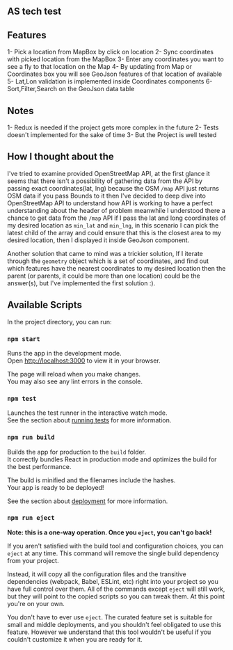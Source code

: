 ## AS tech test 

## Features

1- Pick a location from MapBox by click on location
2- Sync coordinates with picked location from the MapBox
3- Enter any coordinates you want to see a fly to that location on the Map
4- By updating from Map or Coordinates box you will see GeoJson features of that location of available
5- Lat,Lon validation is implemented inside Coordinates components
6- Sort,Filter,Search on the GeoJson data table

## Notes

1- Redux is needed if the project gets more complex in the future
2- Tests doesn't implemented for the sake of time
3- But the Project is well tested

## How I thought about the 

I've tried to examine provided OpenStreetMap API, at the first glance it seems that there isn't a possibility of gathering data from the API by passing exact coordinates(lat, lng) because the OSM `/map` API just returns OSM data if you pass Bounds to it then I've decided to deep dive into OpenStreetMap API to understand how API is working to have a perfect understanding about the header of problem meanwhile I understood there a chance to get data from the `/map` API if I pass the lat and long coordinates of my desired location as `min_lat` and `min_lng`, in this scenario I can pick the latest child of the array and could ensure that this is the closest area to my desired location, then I displayed it inside GeoJson component.

Another solution that came to mind was a trickier solution, If I iterate through the `geometry` object which is a set of coordinates, and find out which features have the nearest coordinates to my desired location then the parent (or parents, it could be more than one location) could be the answer(s), but I've implemented the first solution :).


## Available Scripts

In the project directory, you can run:

### `npm start`

Runs the app in the development mode.\
Open [http://localhost:3000](http://localhost:3000) to view it in your browser.

The page will reload when you make changes.\
You may also see any lint errors in the console.

### `npm test`

Launches the test runner in the interactive watch mode.\
See the section about [running tests](https://facebook.github.io/create-react-app/docs/running-tests) for more information.

### `npm run build`

Builds the app for production to the `build` folder.\
It correctly bundles React in production mode and optimizes the build for the best performance.

The build is minified and the filenames include the hashes.\
Your app is ready to be deployed!

See the section about [deployment](https://facebook.github.io/create-react-app/docs/deployment) for more information.

### `npm run eject`

**Note: this is a one-way operation. Once you `eject`, you can't go back!**

If you aren't satisfied with the build tool and configuration choices, you can `eject` at any time. This command will remove the single build dependency from your project.

Instead, it will copy all the configuration files and the transitive dependencies (webpack, Babel, ESLint, etc) right into your project so you have full control over them. All of the commands except `eject` will still work, but they will point to the copied scripts so you can tweak them. At this point you're on your own.

You don't have to ever use `eject`. The curated feature set is suitable for small and middle deployments, and you shouldn't feel obligated to use this feature. However we understand that this tool wouldn't be useful if you couldn't customize it when you are ready for it.